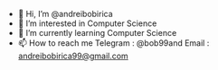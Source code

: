 - 👋 Hi, I’m @andreibobirica
- 👀 I’m interested in Computer Science
- 🌱 I’m currently learning Computer Science
- 📫 How to reach me 
  Telegram : @bob99and
  Email : andreibobirica99@gmail.com
